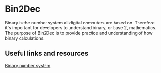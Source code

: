 # Bin2Dec

Binary is the number system all digital computers are based on. Therefore it's important for developers to understand binary, or base 2, mathematics. The purpose of Bin2Dec is to provide practice and understanding of how binary calculations.

## Useful links and resources

[Binary number system](https://en.wikipedia.org/wiki/Binary_number)